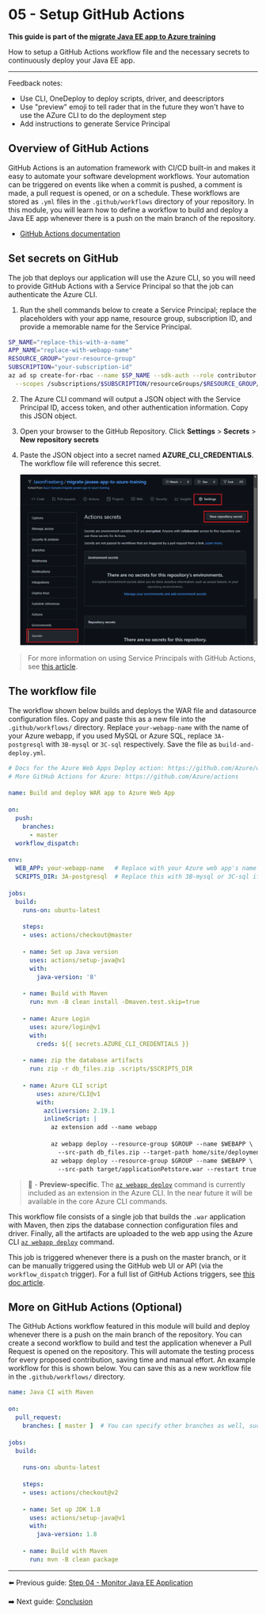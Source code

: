 # 05 - Setup GitHub Actions

__This guide is part of the [migrate Java EE app to Azure training](../README.md)__

How to setup a GitHub Actions workflow file and the necessary secrets to continuously deploy your Java EE app.

---

Feedback notes:

- Use CLI, OneDeploy to deploy  scripts, driver, and deescriptors
- Use "preview" emoji to tell rader that in the future they won't have to use the AZure CLI to do the deployment step
- Add instructions to generate Service Principal

## Overview of GitHub Actions

GitHub Actions is an automation framework with CI/CD built-in and makes it easy to automate your software development workflows. Your automation can be triggered on events like when a commit is pushed, a comment is made, a pull request is opened, or on a schedule. These workflows are stored as `.yml` files in the `.github/workflows` directory of your repository. In this module, you will learn how to define a workflow to build and deploy a Java EE app whenever there is a push on the main branch of the repository.

- [GitHub Actions documentation](https://docs.github.com/actions)

## Set secrets on GitHub

The job that deploys our application will use the Azure CLI, so you will need to provide GitHub Actions with a Service Principal so that the job can authenticate the Azure CLI.

1. Run the shell commands below to create a Service Principal; replace the placeholders with your app name, resource group, subscription ID, and provide a memorable name for the Service Principal.

  ```bash
  SP_NAME="replace-this-with-a-name"
  APP_NAME="replace-with-webapp-name"
  RESOURCE_GROUP="your-resource-group"
  SUBSCRIPTION="your-subscription-id"
  az ad sp create-for-rbac --name $SP_NAME --sdk-auth --role contributor \
    --scopes /subscriptions/$SUBSCRIPTION/resourceGroups/$RESOURCE_GROUP/providers/Microsoft.Web/sites/$APP_NAME
  ```

2. The Azure CLI command will output a JSON object with the Service Principal ID, access token, and other authentication information. Copy this JSON object.
3. Open your browser to the GitHub Repository. Click **Settings** > **Secrets** > **New repository secrets**
4. Paste the JSON object into a secret named **AZURE_CLI_CREDENTIALS**. The workflow file will reference this secret.

    ![Set the GitHub secret](media/set_github_secret.png)

> For more information on using Service Principals with GitHub Actions, see [this article](https://github.com/Azure/login#configure-deployment-credentials).

## The workflow file

The workflow shown below builds and deploys the WAR file and datasource configuration files. Copy and paste this as a new file into the `.github/workflows/` directory. Replace `your-webapp-name` with the name of your Azure webapp, if you used MySQL or Azure SQL, replace `3A-postgresql` with `3B-mysql` or `3C-sql` respectively. Save the file as `build-and-deploy.yml`.

```yaml
# Docs for the Azure Web Apps Deploy action: https://github.com/Azure/webapps-deploy
# More GitHub Actions for Azure: https://github.com/Azure/actions

name: Build and deploy WAR app to Azure Web App

on:
  push:
    branches:
      - master
  workflow_dispatch:

env:
  WEB_APP: your-webapp-name   # Replace with your Azure web app's name
  SCRIPTS_DIR: 3A-postgresql  # Replace this with 3B-mysql or 3C-sql if you used MySQL or SQL

jobs:
  build:
    runs-on: ubuntu-latest

    steps:
    - uses: actions/checkout@master

    - name: Set up Java version
      uses: actions/setup-java@v1
      with:
        java-version: '8'

    - name: Build with Maven
      run: mvn -B clean install -Dmaven.test.skip=true 

    - name: Azure Login
      uses: azure/login@v1
      with:
        creds: ${{ secrets.AZURE_CLI_CREDENTIALS }}

    - name: zip the database artifacts
      run: zip -r db_files.zip .scripts/$SCRIPTS_DIR
    
    - name: Azure CLI script
        uses: azure/CLI@v1
        with:
          azcliversion: 2.19.1
          inlineScript: |
            az extension add --name webapp
            
            az webapp deploy --resource-group $GROUP --name $WEBAPP \
              --src-path db_files.zip --target-path home/site/deployments/tools --restart false --type zip 
            az webapp deploy --resource-group $GROUP --name $WEBAPP \
              --src-path target/applicationPetstore.war --restart true --type war
```

>🚧 - __Preview-specific__. The [`az webapp deploy`](https://github.com/azure/webapps-deploy) command is currently included as an extension in the Azure CLI. In the near future it will be available in the core Azure CLI commands.

This workflow file consists of a single job that builds the `.war` application with Maven, then zips the database connection configuration files and driver. Finally, all the artifacts are uploaded to the web app using the Azure CLI [`az webapp deploy`](https://docs.microsoft.com/cli/azure/ext/webapp/webapp?view=azure-cli-latest#ext_webapp_az_webapp_deploy) command.

This job is triggered whenever there is a push on the master branch, or it can be manually triggered using the GitHub web UI or API (via the `workflow_dispatch` trigger). For a full list of GitHub Actions triggers, see [this doc article](https://docs.github.com/actions/reference/events-that-trigger-workflows).

## More on GitHub Actions (Optional)

The GitHub Actions workflow featured in this module will build and deploy whenever there is a push on the main branch of the repository. You can create a second workflow to build and test the application whenever a Pull Request is opened on the repository. This will automate the testing process for every proposed contribution, saving time and manual effort. An example workflow for this is shown below. You can save this as a new workflow file in the `.github/workflows/` directory.

```yml
name: Java CI with Maven

on:
  pull_request:
    branches: [ master ]  # You can specify other branches as well, such as "dev" if you have such a branch.

jobs:
  build:

    runs-on: ubuntu-latest

    steps:
    - uses: actions/checkout@v2

    - name: Set up JDK 1.8
      uses: actions/setup-java@v1
      with:
        java-version: 1.8
    
    - name: Build with Maven
      run: mvn -B clean package
```

---

⬅️ Previous guide: [Step 04 - Monitor Java EE Application](../step-04-monitor-java-ee-app/README.md)

➡️ Next guide: [Conclusion](../step-99-conclusion/README.md)